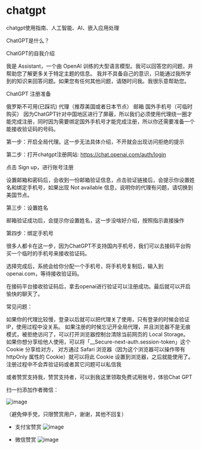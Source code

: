 # chatgpt
chatgpt使用指南、人工智能、AI、嵌入应用处理

ChatGPT是什么？

ChatGPT的自我介绍

我是 Assistant，一个由 OpenAI 训练的大型语言模型。我可以回答您的问题，并帮助您了解更多关于特定主题的信息。
我并不具备自己的意识，只能通过我所学到的知识来回答问题。如果您有任何其他问题，请随时问我。我很乐意帮助您。

ChatGPT 注册准备

俄罗斯不可用(已踩坑)
代理（推荐美国或者日本节点）
邮箱
国外手机号（可临时购买）
因为ChatGPT针对中国地区进行了屏蔽，所以我们必须使用代理绕一圈才能完成注册，同时因为需要绑定国外手机号才能完成注册，所以你还需要准备一个能接收验证码的号码。

第一步：开启全局代理。这一步无法具体介绍，不开就会出现访问拒绝的提示


第二步：打开chatgpt注册网站: https://chat.openai.com/auth/login

点击 Sign up，进行账号注册

设置邮箱和密码后，会收到一份邮箱验证信息，点击验证链接后，会提示你设置姓名和绑定手机号，如果出现 Not available 信息，说明你的代理有问题，请切换到美国节点。

第三步：设置姓名

邮箱验证成功后，会提示你设置姓名，这一步没啥好介绍，按照指示直接操作

第四步：绑定手机号

很多人都卡在这一步，因为ChatGPT不支持国内手机号，我们可以去接码平台购买一个临时的手机号来接收验证码。


选择完成后，系统会给你分配一个手机号，将手机号复制后，输入到 openai.com，等待接收验证码。

在接码平台接收验证码后，拿去openai进行验证可以注册成功。最后就可以开启愉快的聊天了。

常见问题：

如果你的代理比较慢，登录以后就可以把代理关了使用，只有登录的时候会验证 IP，使用过程中没关系。
如果注册的时候忘记开全局代理，并且浏览器不是无痕模式，被拒绝访问了，可以打开浏览器控制台清除当前网页的 Local Storage。
如果你想分享给他人使用，可以将「__Secure-next-auth.session-token」这个 Cookie 分享给对方，
对方通过 Safari 浏览器（因为这个浏览器可以操作带有 httpOnly 属性的 Cookie）就可以将此 Cookie 设置到浏览器，之后就能使用了。
注册过程中不会弄验证码或者其它问题可以私信我

或者赞赏支持我，赞赏支持者，可以到我这里领取免费试用账号，体验Chat GPT


扫一扫添加作者微信：

![image](https://upload-images.jianshu.io/upload_images/2469080-9e5b72a12caf99f8.png)

（避免伸手党，只限赞赏用户，谢谢，其他不回复）
* 支付宝赞赏
![image](https://upload-images.jianshu.io/upload_images/2469080-1cd54bd8fa66538b.png)

* 微信赞赏
![image](https://upload-images.jianshu.io/upload_images/2469080-b8742c3f87b3b3c3.png)


